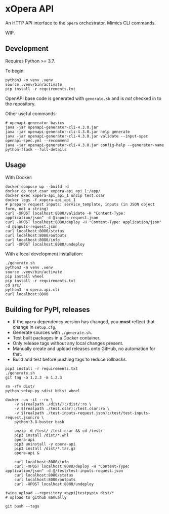 # xOpera API

An HTTP API interface to the `opera` orchestrator.
Mimics CLI commands.

WIP.

## Development

Requires Python >= 3.7.

To begin:

```shell script
python3 -m venv .venv
source .venv/bin/activate
pip install -r requirements.txt
```

OpenAPI base code is generated with `generate.sh` and is _not_ checked in to the repository.

Other useful commands:

```shell script
# openapi-generator basics
java -jar openapi-generator-cli-4.3.0.jar
java -jar openapi-generator-cli-4.3.0.jar help generate
java -jar openapi-generator-cli-4.3.0.jar validate --input-spec openapi-spec.yml --recommend
java -jar openapi-generator-cli-4.3.0.jar config-help --generator-name python-flask --full-details
```

## Usage

With Docker:

```shell script
docker-compose up --build -d
docker cp test.csar xopera-api_api_1:/app/
docker exec xopera-api_api_1 unzip test.csar
docker logs -f xopera-api_api_1
# prepare request inputs: service_template, inputs (in JSON object form, not a string)
curl -XPOST localhost:8080/validate -H "Content-Type: application/json" -d @inputs-request.json
curl -XPOST localhost:8080/deploy -H "Content-Type: application/json" -d @inputs-request.json
curl localhost:8080/status
curl localhost:8080/outputs
curl localhost:8080/info
curl -XPOST localhost:8080/undeploy
```

With a local development installation:

```shell script
./generate.sh
python3 -m venv .venv
source .venv/bin/activate
pip install wheel
pip install -r requirements.txt
cd src/
python3 -m opera.api.cli
curl localhost:8080
```

## Building for PyPI, releases

* If the `opera` dependency version has changed, you **must** reflect that change in `setup.cfg`.
* Generate sources with `./generate.sh`.
* Test built packages in a Docker container.
* Only release tags without any local changes present.
* Manually create and upload releases onto GitHub, no automation for that.
* Build and test before pushing tags to reduce rollbacks.

```shell script
pip3 install -r requirements.txt
./generate.sh
git tag -a 1.2.3 -m 1.2.3

rm -rfv dist/
python setup.py sdist bdist_wheel

docker run -it --rm \
    -v $(realpath ./dist/):/dist/:ro \
    -v $(realpath ./test.csar):/test.csar:ro \
    -v $(realpath ./test-inputs-request.json):/test/test-inputs-request.json:ro \
    python:3.8-buster bash
    
    unzip -d /test/ /test.csar && cd /test/
    pip3 install /dist/*.whl
    opera-api
    pip3 uninstall -y opera-api
    pip3 install /dist/*.tar.gz
    opera-api &

    curl localhost:8080/info
    curl -XPOST localhost:8080/deploy -H "Content-Type: application/json" -d @/test/test-inputs-request.json
    curl localhost:8080/status
    curl localhost:8080/outputs
    curl -XPOST localhost:8080/undeploy

twine upload --repository <pypi|testpypi> dist/*
# upload to github manually

git push --tags
```
